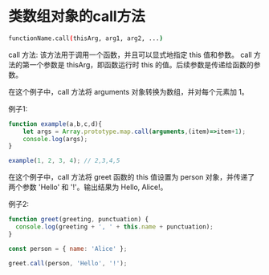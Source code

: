 

# 类数组对象的call方法

```sh
functionName.call(thisArg, arg1, arg2, ...)
```

call 方法: 该方法用于调用一个函数，并且可以显式地指定 this 值和参数。
call 方法的第一个参数是 thisArg，即函数运行时 this 的值。后续参数是传递给函数的参数。


在这个例子中，call 方法将 arguments 对象转换为数组，并对每个元素加 1。

例子1: 
```js
function example(a,b,c,d){
    let args = Array.prototype.map.call(arguments,(item)=>item+1);
    console.log(args);
}

example(1, 2, 3, 4); // 2,3,4,5
```

在这个例子中，call 方法将 greet 函数的 this 值设置为 person 对象，并传递了两个参数 'Hello' 和 '!'。输出结果为 Hello, Alice!。

例子2: 
```js
function greet(greeting, punctuation) {
  console.log(greeting + ', ' + this.name + punctuation);
}

const person = { name: 'Alice' };

greet.call(person, 'Hello', '!');
```